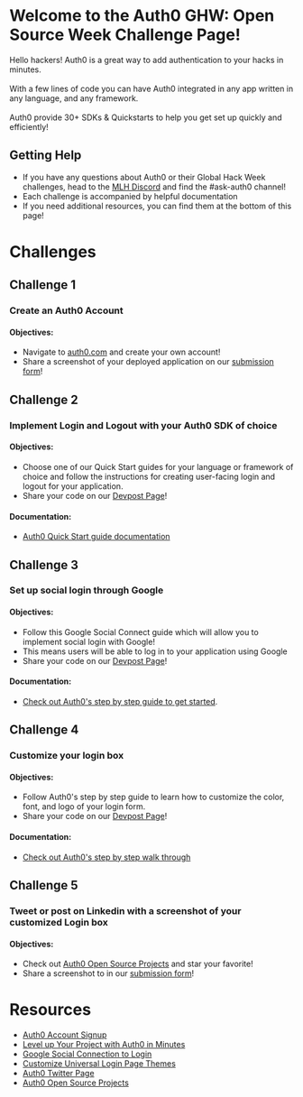 # Welcome to the Auth0 GHW: Open Source Week Challenge Page!

Hello hackers! Auth0 is a great way to add authentication to your hacks in minutes. <br><br>
With a few lines of code you can have Auth0 integrated in any app written in any language, and any framework.  <br><br> 
Auth0 provide 30+ SDKs & Quickstarts to help you get set up quickly and efficiently!

## Getting Help 

* If you have any questions about Auth0 or their Global Hack Week challenges, head to the [MLH Discord](https://discord.mlh.io/) and find the #ask-auth0 channel!
* Each challenge is accompanied by helpful documentation
* If you need additional resources, you can find them at the bottom of this page! 


# Challenges

## Challenge 1
### Create an Auth0 Account

#### Objectives: 
* Navigate to [auth0.com](https://mlh.link/ghwos24-auth0-signup) and create your own account! 
* Share a screenshot of your deployed application on our [submission form](https://mlh.link/ghwform)!

## Challenge 2 
### Implement Login and Logout with your Auth0 SDK of choice

#### Objectives: 
* Choose one of our Quick Start guides for your language or framework of choice and follow the instructions for creating user-facing login and logout for your application.
* Share your code on our [Devpost Page](https://mlh.link/ghwdevpost)! 

#### Documentation: 
* [Auth0 Quick Start guide documentation](https://mlh.link/ghwos24-auth0-getstarted)

## Challenge 3 
### Set up social login through Google
#### Objectives: 
* Follow this Google Social Connect guide which will allow you to implement social login with Google!
* This means users will be able to log in to your application using Google
* Share your code on our [Devpost Page](https://mlh.link/ghwdevpost)! 


#### Documentation:
* [Check out Auth0's step by step guide to get started](https://mlh.link/ghwos24-auth0-googleconnect).

## Challenge 4 
### Customize your login box
#### Objectives: 
* Follow Auth0's step by step guide to learn how to customize the color, font, and logo of your login form.
* Share your code on our [Devpost Page](https://mlh.link/ghwdevpost)! 

#### Documentation:
* [Check out Auth0's step by step walk through](https://mlh.link/ghwos24-auth0-universal)

## Challenge 5
### Tweet or post on Linkedin with a screenshot of your customized Login box
#### Objectives: 
* Check out [Auth0 Open Source Projects](https://mlh.link/ghwos-auth0-opensource) and star your favorite! 
* Share a screenshot to in our [submission form](https://mlh.link/ghwform)!

# Resources
* [Auth0 Account Signup](https://mlh.link/ghwos24-auth0-signup)
* [Level up Your Project with Auth0 in Minutes](https://mlh.link/ghwos24-auth0-getstarted)
* [Google Social Connection to Login](https://mlh.link/ghwos24-auth0-googleconnect)
* [Customize Universal Login Page Themes](https://mlh.link/ghwos24-auth0-universal)
* [Auth0 Twitter Page](https://mlh.link/ghwos24-auth0-twitter)
* [Auth0 Open Source Projects](https://mlh.link/ghwos-auth0-opensource)
